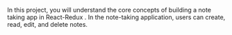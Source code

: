 
In this project, you will understand  the core concepts of building a note taking app in React-Redux . In the note-taking application, users can create, read, edit, and delete notes.
